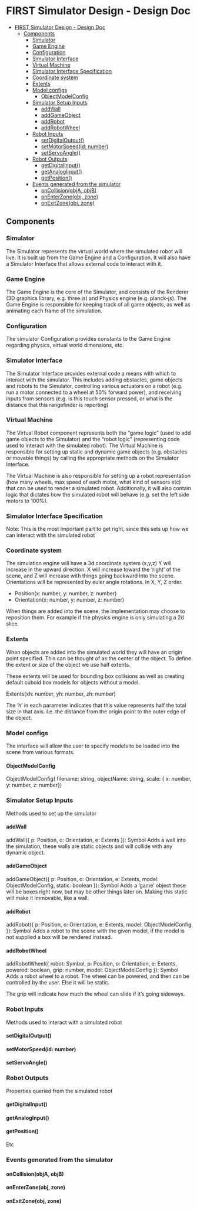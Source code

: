 # FIRST Simulator Design - Design Doc

- [FIRST Simulator Design - Design Doc](#first-simulator-design---design-doc)
  - [Components](#components)
    - [Simulator](#simulator)
    - [Game Engine](#game-engine)
    - [Configuration](#configuration)
    - [Simulator Interface](#simulator-interface)
    - [Virtual Machine](#virtual-machine)
    - [Simulator Interface Specification](#simulator-interface-specification)
    - [Coordinate system](#coordinate-system)
    - [Extents](#extents)
    - [Model configs](#model-configs)
      - [ObjectModelConfig](#objectmodelconfig)
    - [Simulator Setup Inputs](#simulator-setup-inputs)
      - [addWall](#addwall)
      - [addGameObject](#addgameobject)
      - [addRobot](#addrobot)
      - [addRobotWheel](#addrobotwheel)
    - [Robot Inputs](#robot-inputs)
      - [setDigitalOutput()](#setdigitaloutput)
      - [setMotorSpeed(id: number)](#setmotorspeedid-number)
      - [setServoAngle()](#setservoangle)
    - [Robot Outputs](#robot-outputs)
      - [getDigitalInput()](#getdigitalinput)
      - [getAnalogInput()](#getanaloginput)
      - [getPosition()](#getposition)
    - [Events generated from the simulator](#events-generated-from-the-simulator)
      - [onCollision(objA, objB)](#oncollisionobja-objb)
      - [onEnterZone(obj, zone)](#onenterzoneobj-zone)
      - [onExitZone(obj, zone)](#onexitzoneobj-zone)

## Components

### Simulator

The Simulator represents the virtual world where the simulated robot will live. It is built up from the Game Engine and a Configuration. It will also have a Simulator Interface that allows external code to interact with it.

### Game Engine

The Game Engine is the core of the Simulator, and consists of the Renderer (3D graphics library, e.g. three.js) and Physics engine (e.g. planck-js). The Game Engine is responsible for keeping track of all game objects, as well as animating each frame of the simulation.

### Configuration

The simulator Configuration provides constants to the Game Engine regarding physics, virtual world dimensions, etc.

### Simulator Interface

The Simulator Interface provides external code a means with which to interact with the simulator. This includes adding obstacles, game objects and robots to the Simulator, controlling various actuators on a robot (e.g. run a motor connected to a wheel at 50% forward power), and receiving inputs from sensors (e.g. is this touch sensor pressed, or what is the distance that this rangefinder is reporting)

### Virtual Machine

The Virtual Robot component represents both the “game logic” (used to add game objects to the Simulator) and the “robot logic” (representing code used to interact with the simulated robot). The Virtual Machine is responsible for setting up static and dynamic game objects (e.g. obstacles or movable things) by calling the appropriate methods on the Simulator Interface.

The Virtual Machine is also responsible for setting up a robot representation (how many wheels, max speed of each motor, what kind of sensors etc) that can be used to render a simulated robot. Additionally, it will also contain logic that dictates how the simulated robot will behave (e.g. set the left side motors to 100%).

### Simulator Interface Specification

Note: This is the most important part to get right, since this sets up how we can interact with the simulated robot

### Coordinate system

The simulation engine will have a 3d coordinate system (x,y,z) Y will increase in the upward direction. X will increase toward the ‘right’ of the scene, and Z will increase with things going backward into the scene.
Orientations will be represented by euler angle rotations. In X, Y, Z order.

- Position(x: number, y: number, z: number)
- Orientation(x: number, y: number, z: number)

When things are added into the scene, the implementation may choose to reposition them. For example if the physics engine is only simulating a 2d slice.

### Extents

When objects are added into the simulated world they will have an origin point specified. This can be thought of as the center of the object. To define the extent or size of the object we use half extents.

These extents will be used for bounding box collisions as well as creating default cuboid box models for objects without a model.

Extents(xh: number, yh: number, zh: number)

The ‘h’ in each parameter indicates that this value represents half the total size in that axis. I.e. the distance from the origin point to the outer edge of the object.

### Model configs

The interface will allow the user to specify models to be loaded into the scene from various formats.

#### ObjectModelConfig

ObjectModelConfig(
filename: string,
objectName: string,
scale: {
x: number,
y: number,
z: number})

### Simulator Setup Inputs

Methods used to set up the simulator

#### addWall

addWall({
p: Position,
o: Orientation,
e: Extents
}): Symbol
Adds a wall into the simulation, these walls are static objects and will collide with any dynamic object.

#### addGameObject

addGameObject({
p: Position,
o: Orientation,
e: Extents,
model: ObjectModelConfig,
static: boolean
}): Symbol
Adds a ‘game’ object these will be boxes right now, but may be other things later on. Making this static will make it immovable, like a wall.

#### addRobot

addRobot({
p: Position,
o: Orientation,
e: Extents,
model: ObjectModelConfig
}): Symbol
Adds a robot to the scene with the given model, if the model is not supplied a box will be rendered instead.

#### addRobotWheel

addRobotWheel({
robot: Symbol,
p: Position,
o: Orientation,
e: Extents,
powered: boolean,
grip: number,
model: ObjectModelConfig
}): Symbol
Adds a robot wheel to a robot.
The wheel can be powered, and then can be controlled by the user. Else it will be static.

The grip will indicate how much the wheel can slide if it’s going sideways.

### Robot Inputs

Methods used to interact with a simulated robot

#### setDigitalOutput()

#### setMotorSpeed(id: number)

#### setServoAngle()

### Robot Outputs

Properties queried from the simulated robot

#### getDigitalInput()

#### getAnalogInput()

#### getPosition()

Etc

### Events generated from the simulator

#### onCollision(objA, objB)

#### onEnterZone(obj, zone)

#### onExitZone(obj, zone)
